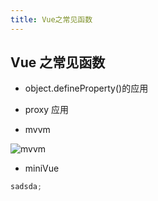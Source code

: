 ```yaml
---
title: Vue之常见函数
---
```


## Vue 之常见函数

- object.defineProperty()的应用

- proxy 应用

- mvvm

![mvvm](https://images2015.cnblogs.com/blog/938664/201705/938664-20170522225458132-1434604303.png)

- miniVue

```js
sadsda;
```
